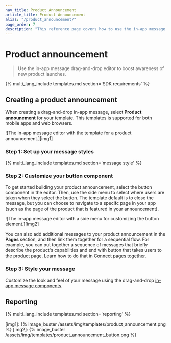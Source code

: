 ```yaml
---
nav_title: Product Announcement
article_title: Product Announcement
alias: "/product_announcement/"
page_order: 7
description: "This reference page covers how to use the in-app message drag-and-drop editor to boost awareness of new product launches."
---
```


# Product announcement

> Use the in-app message drag-and-drop editor to boost awareness of new product launches.

{% multi_lang_include templates.md section='SDK requirements' %}

## Creating a product announcement

When creating a drag-and-drop in-app message, select **Product announement** for your template. This templates is supported for both mobile apps and web browsers.

![The in-app message editor with the template for a product announcement.][img1]

### Step 1: Set up your message styles

{% multi_lang_include templates.md section='message style' %}

### Step 2: Customize your button component

To get started building your product announcement, select the button component in the editor. Then, use the side menu to select where users are taken when they select the button. The template default is to close the message, but you can choose to navigate to a specifc page in your app (such as the page of the product that is featured in your announcement).

![The in-app message editor with a side menu for customizing the button element.][img2]


You can also add additional messages to your product announcement in the **Pages** section, and then link them together for a sequential flow. For example, you can put together a sequence of messages that briefly describe the product's capabilities and end with button that takes users to the product page. Learn how to do that in [Connect pages together]({{site.baseurl}}/user_guide/message_building_by_channel/in-app_messages/drag_and_drop/create/?tab=adding%20pages#step-3a-connect-pages-together).

### Step 3: Style your message

Customize the look and feel of your message using the drag-and-drop [in-app message components][3].

## Reporting

{% multi_lang_include templates.md section='reporting' %}



[img1]: {% image_buster /assets/img/templates/product_announcement.png %} 
[img2]: {% image_buster /assets/img/templates/product_announcement_button.png %} 

[3]: {{site.baseurl}}/user_guide/message_building_by_channel/in-app_messages/drag_and_drop/style_settings/#message-components